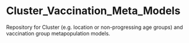 # Cluster_Vaccination_Meta_Models
Repository for Cluster (e.g. location or non-progressing age groups) and vaccination group metapopulation models.
